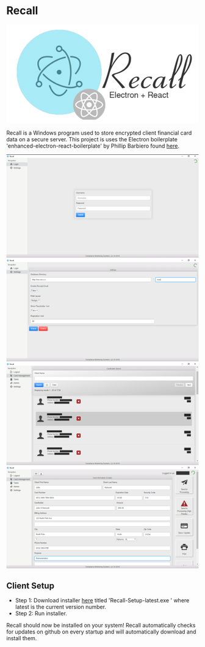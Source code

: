 # Recall
![Screenshot](logo.png)

Recall is a Windows program used to store encrypted client financial card data on a secure server. This project is uses the Electron boilerplate 'enhanced-electron-react-boilerplate' by Phillip Barbiero found [here](https://github.com/pbarbiero/enhanced-electron-react-boilerplate).

![Screenshot](recall.png)
![Screenshot](recall_1.png)
![Screenshot](recall_2.png)
![Screenshot](recall_3.png)

## Client Setup
- Step 1: Download installer [here](https://github.com/CMSDev2809/recall/releases/latest) titled 'Recall-Setup-latest.exe
' where latest is the current version number.
- Step 2: Run installer.

Recall should now be installed on your system! Recall automatically checks for updates on github on every startup and will automatically download and install them.
